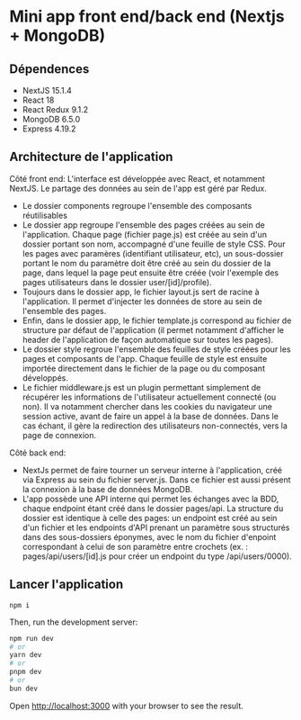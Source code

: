 
# Mini app front end/back end (Nextjs + MongoDB)
## Dépendences
- NextJS 15.1.4
- React 18
- React Redux 9.1.2
- MongoDB 6.5.0
- Express 4.19.2

## Architecture de l'application
Côté front end:
L'interface est développée avec React, et notamment NextJS. Le partage des données au sein de l'app est géré par Redux.

- Le dossier components regroupe l'ensemble des composants réutilisables
- Le dossier app regroupe l'ensemble des pages créées au sein de l'application. Chaque page (fichier page.js) est créée au sein d'un dossier portant son nom, accompagné d'une feuille de style CSS. Pour les pages avec paramères (identifiant utilisateur, etc), un sous-dossier portant le nom du paramètre doit être créé au sein du dossier de la page, dans lequel la page peut ensuite être créée (voir l'exemple des pages utilisateurs dans le dossier user/[id]/profile).
- Toujours dans le dossier app, le fichier layout.js sert de racine à l'application. Il permet d'injecter les données de store au sein de l'ensemble des pages.
- Enfin, dans le dossier app, le fichier template.js correspond au fichier de structure par défaut de l'application (il permet notamment d'afficher le header de l'application de façon automatique sur toutes les pages).
- Le dossier style regroue l'ensemble des feuilles de style créées pour les pages et composants de l'app. Chaque feuille de style est ensuite importée directement dans le fichier de la page ou du composant développés.
- Le fichier middleware.js est un plugin permettant simplement de récupérer les informations de l'utilisateur actuellement connecté (ou non). Il va notamment chercher dans les cookies du navigateur une session active, avant de faire un appel à la base de données. Dans le cas échant, il gère la redirection des utilisateurs non-connectés, vers la page de connexion. 

Côté back end:
- NextJs permet de faire tourner un serveur interne à l'application, créé via Express au sein du fichier server.js. Dans ce fichier est aussi présent la connexion à la base de données MongoDB.
- L'app possède une API interne qui permet les échanges avec la BDD, chaque endpoint étant créé  dans le dossier pages/api. La structure du dossier est identique à celle des pages: un endpoint est créé au sein d'un fichier et les endpoints d'API prenant un paramètre sous structurés dans des sous-dossiers éponymes, avec le nom du fichier d'enpoint correspondant à celui de son paramètre entre crochets (ex. : pages/api/users/[id].js pour créer un endpoint du type /api/users/0000).


## Lancer l'application
```
npm i
```

Then, run the development server:

```bash
npm run dev
# or
yarn dev
# or
pnpm dev
# or
bun dev
```

Open [http://localhost:3000](http://localhost:3000) with your browser to see the result.
